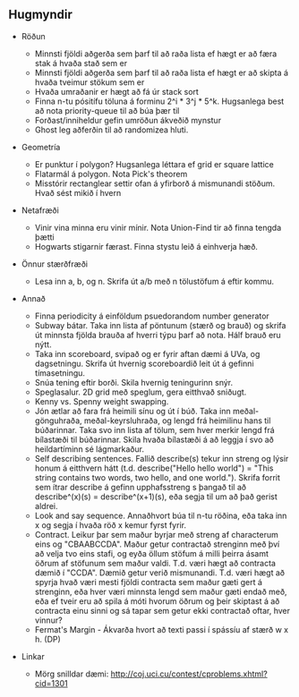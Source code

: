 Hugmyndir
---------

- Röðun
    - Minnsti fjöldi aðgerða sem þarf til að raða lista ef hægt er að færa stak á hvaða stað sem er
    - Minnsti fjöldi aðgerða sem þarf til að raða lista ef hægt er að skipta á hvaða tveimur stökum sem er
    - Hvaða umraðanir er hægt að fá úr stack sort
    - Finna n-tu pósitífu töluna á forminu 2^i * 3^j * 5^k. Hugsanlega best að nota priority-queue til að búa þær til
    - Forðast/inniheldur gefin umröðun ákveðið mynstur
    - Ghost leg aðferðin til að randomizea hluti.

- Geometría
    - Er punktur í polygon? Hugsanlega léttara ef grid er square lattice
    - Flatarmál á polygon. Nota Pick's theorem
    - Misstórir rectanglear settir ofan á yfirborð á mismunandi stöðum. Hvað sést mikið í hvern

- Netafræði
    - Vinir vina minna eru vinir mínir. Nota Union-Find tir að finna tengda þætti
    - Hogwarts stigarnir færast. Finna stystu leið á einhverja hæð.

- Önnur stærðfræði
    - Lesa inn a, b, og n. Skrifa út a/b með n tölustöfum á eftir kommu.

- Annað
    - Finna periodicity á einföldum psuedorandom number generator
    - Subway bátar. Taka inn lista af pöntunum (stærð og brauð) og skrifa út minnsta fjölda brauða af hverri týpu þarf að nota. Hálf brauð eru nýtt.
    - Taka inn scoreboard, svipað og er fyrir aftan dæmi á UVa, og dagsetningu. Skrifa út hvernig scoreboardið leit út á gefinni tímasetningu.
    - Snúa tening eftir borði. Skila hvernig teningurinn snýr.
    - Speglasalur. 2D grid með speglum, gera eitthvað sniðugt.
    - Kenny vs. Spenny weight swapping.
    - Jón ætlar að fara frá heimili sínu og út í búð. Taka inn meðal-gönguhraða, meðal-keyrsluhraða, og lengd frá heimilinu hans til búðarinnar. Taka svo inn lista af tölum, sem hver merkir lengd frá bílastæði til búðarinnar. Skila hvaða bílastæði á að leggja í svo að heildartíminn sé lágmarkaður.
    - Self describing sentences. Fallið describe(s) tekur inn streng og lýsir honum á eitthvern hátt (t.d. describe("Hello hello world") = "This string contains two words, two hello, and one world."). Skrifa forrit sem ítrar describe á gefinn upphafsstreng s þangað til að describe^(x)(s) = describe^(x+1)(s), eða segja til um að það gerist aldrei.
    - Look and say sequence. Annaðhvort búa til n-tu röðina, eða taka inn x og segja í hvaða röð x kemur fyrst fyrir.
    - Contract. Leikur þar sem maður byrjar með streng af characterum eins og "CBAABCCDA". Maður getur contractað strenginn með því að velja tvo eins stafi, og eyða öllum stöfum á milli þeirra ásamt öðrum af stöfunum sem maður valdi. T.d. væri hægt að contracta dæmið í "CCDA". Dæmið getur verið mismunandi. T.d. væri hægt að spyrja hvað væri mesti fjöldi contracta sem maður gæti gert á strenginn, eða hver væri minnsta lengd sem maður gæti endað með, eða ef tveir eru að spila á móti hvorum öðrum og þeir skiptast á að contracta einu sinni og sá tapar sem getur ekki contractað oftar, hver vinnur?
    - Fermat's Margin - Ákvarða hvort að texti passi í spássíu af stærð w x h. (DP)

- Linkar
    - Mörg snilldar dæmi: http://coj.uci.cu/contest/cproblems.xhtml?cid=1301

